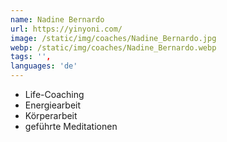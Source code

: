 ```yaml
---
name: Nadine Bernardo
url: https://yinyoni.com/
image: /static/img/coaches/Nadine_Bernardo.jpg
webp: /static/img/coaches/Nadine_Bernardo.webp
tags: '',
languages: 'de'
---
```


<ul><li>Life-Coaching</li><li>Energiearbeit</li><li>Körperarbeit</li><li>geführte Meditationen</li></ul>